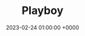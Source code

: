 ---
layout: none
title:  "Playboy"
artist: "Fireboy DML"
art: "fireboydml-playboy.jpg"
spotify_url: https://open.spotify.com/album/1pUJnA3OSbvVr5afqxNARZ
date:   2023-02-24 01:00:00 +0000
categories: album
tags: [hiphop, afrobeat, summer]
---
